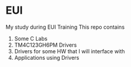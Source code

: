 # EUI
My study during EUI Training
This repo contains 
1. Some C Labs
2. TM4C123GH6PM Drivers
3. Drivers for some HW that I will interface with
4. Applications using Drivers
